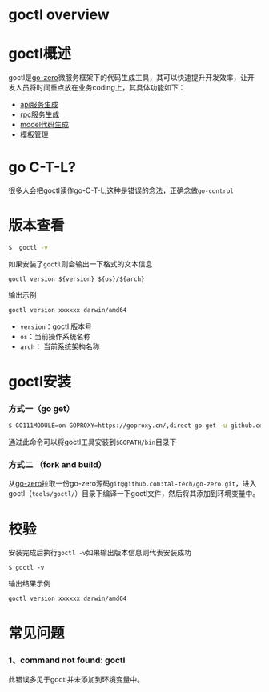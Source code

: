 # goctl overview

# goctl概述


goctl是[go-zero](https://github.com/zeromico/go-zero)微服务框架下的代码生成工具，其可以快速提升开发效率，让开发人员将时间重点放在业务coding上，其具体功能如下：


- [api服务生成](https://www.yuque.com/tal-tech/go-zero/ppnpng)
- [rpc服务生成](https://www.yuque.com/tal-tech/go-zero/hlxlbt)
- [model代码生成](https://www.yuque.com/tal-tech/go-zero/nkg20f)
- [模板管理](https://www.yuque.com/tal-tech/go-zero/mkpuit)



# go C-T-L?


很多人会把goctl读作go-C-T-L,这种是错误的念法，正确念做`go-control`


# 版本查看


```bash
$  goctl -v
```


如果安装了`goctl`则会输出一下格式的文本信息


```
goctl version ${version} ${os}/${arch}
```


输出示例


```bash
goctl version xxxxxx darwin/amd64
```


- `version`：goctl 版本号
- `os`：当前操作系统名称
- `arch`： 当前系统架构名称



# goctl安装


### 方式一（go get）


```bash
$ GO111MODULE=on GOPROXY=https://goproxy.cn/,direct go get -u github.com/tal-tech/go-zero/tools/goctl
```


通过此命令可以将goctl工具安装到`$GOPATH/bin`目录下


### 方式二 （fork and build）


从[go-zero](https://github.com/zeromicro/go-zero)拉取一份go-zero源码`git@github.com:tal-tech/go-zero.git`，进入goctl（`tools/goctl/`）目录下编译一下goctl文件，然后将其添加到环境变量中。


# 校验


安装完成后执行`goctl -v`如果输出版本信息则代表安装成功


```
$ goctl -v
```


输出结果示例


```bash
goctl version xxxxxx darwin/amd64
```


# 常见问题


### 1、command not found: goctl


此错误多见于goctl并未添加到环境变量中。


<Vssue title="goctloverview" />
